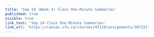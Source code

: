```yaml
---
title: 'Sep 24 (Week 4) Class One-Minute Summaries'
published: true
visible: true
link_text: 'Sep 24 Class One-Minute Summaries'
link_url: 'https://canvas.sfu.ca/courses/47119/assignments/387231'
---
```

